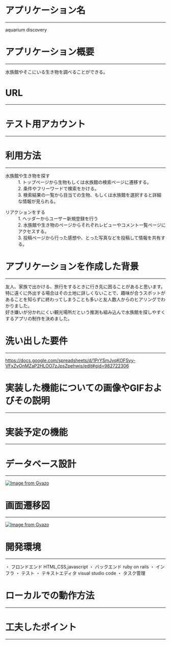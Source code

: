 # アプリケーション名
--------------------------------------
aquarium discovery
# アプリケーション概要
--------------------------------------
水族館やそこにいる生き物を調べることができる。
# URL
--------------------------------------
# テスト用アカウント
--------------------------------------
# 利用方法
--------------------------------------
<dl>
  <dt>水族館や生き物を探す</dt>
  <dd>1. トップページから生物もしくは水族館の検索ページに遷移する。<br>
      2. 条件やフリーワードで検索をかける。<br>
      3. 検索結果の一覧から目当ての生物、もしくは水族館を選択すると詳細な情報が見られる。</dd>
</dl>

<dl>
  <dt>リアクションをする</dt>
  <dd>1. ヘッダーからユーザー新規登録を行う<br>
      2. 水族館や生き物のページからそれぞれレビューやコメント一覧ページにアクセスする。<br>
      3. 投稿ページから行った感想や、とった写真などを投稿して情報を共有する。</dd>
</dl>

# アプリケーションを作成した背景
--------------------------------------
友人、家族で出かける、旅行をするときに行き先に困ることがあると思います。<br>
特に遠くに外出する場合はその土地に詳しくないことで、趣味が合うスポットがあることを知らずに終わってしまうことも多いと友人数人からのヒアリングでわかりました。<br>
好き嫌いが分かれにくい観光場所だという推測も組み込んで水族館を探しやすくするアプリの制作を決めました。
# 洗い出した要件
--------------------------------------
https://docs.google.com/spreadsheets/d/1PrYSmJvqKOFSyy-VFxZvOnMZaP2HLOO7zJpsZpehwis/edit#gid=982722306
# 実装した機能についての画像やGIFおよびその説明
--------------------------------------
# 実装予定の機能
--------------------------------------
# データベース設計
--------------------------------------
[![Image from Gyazo](https://i.gyazo.com/e578ff605fd6b5b9d0b868e347cc6edd.png)](https://gyazo.com/e578ff605fd6b5b9d0b868e347cc6edd)
# 画面遷移図
--------------------------------------
[![Image from Gyazo](https://i.gyazo.com/c5dfd3b26b53cb61b49592bf644adc46.png)](https://gyazo.com/c5dfd3b26b53cb61b49592bf644adc46)
# 開発環境
--------------------------------------
・ フロンドエンド
HTML,CSS,javascript
・ バックエンド
ruby on rails 
・ インフラ
・ テスト
・ テキストエディタ
visual studio code
・ タスク管理
# ローカルでの動作方法
--------------------------------------
# 工夫したポイント
--------------------------------------
